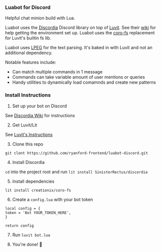 ### Luabot for Discord

Helpful chat minion build with Lua.

Luabot uses the [Discordia](https://github.com/SinisterRectus/Discordia/) Discord library on top of [Luvit](https://github.com/luvit/luvit). See their [wiki](https://github.com/SinisterRectus/Discordia/wiki) for help getting the environment set up. Luabot uses the [coro-fs](https://github.com/luvit/lit/blob/master/deps/coro-fs.lua) replacement for Luvit's builtin fs lib.

Luabot uses [LPEG](http://www.inf.puc-rio.br/~roberto/lpeg/) for the text parsing. It's baked in with Luvit and not an additional dependency.

Notable features include:
- Can match multiple commands in 1 message
- Commands can take variable amount of user mentions or queries
- Handy utilities to dynamically load comamnds and create new patterns

### Install Instructions

1. Set up your bot on Discord

See [Discordia Wiki](https://github.com/SinisterRectus/Discordia/wiki/Setting-up-a-Discord-application) for instructions

2. Get Luvit/Lit

See [Luvit's Instructions](https://luvit.io/install.html) 

3. Clone this repo

`git clont https://github.com/ryanford-frontend/luabot-discord.git`

4. Install Discordia

`cd` into the project root and run `lit install SinisterRectus/discordia`

5. Install dependencies

`lit install creationix/coro-fs`

6. Create a `config.lua` with your bot token
```
local config = {
token = 'Bot YOUR_TOKEN_HERE',
}

return config
```
7. Run `luvit bot.lua`

8. You're done! :tada:
